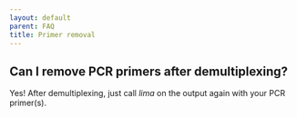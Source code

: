 ```yaml
---
layout: default
parent: FAQ
title: Primer removal
---
```


## Can I remove PCR primers after demultiplexing?
Yes! After demultiplexing, just call *lima* on the output again with your PCR
primer(s).
